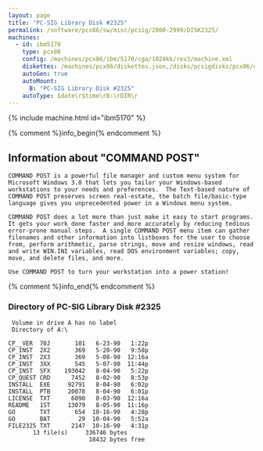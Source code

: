 ```yaml
---
layout: page
title: "PC-SIG Library Disk #2325"
permalink: /software/pcx86/sw/misc/pcsig/2000-2999/DISK2325/
machines:
  - id: ibm5170
    type: pcx86
    config: /machines/pcx86/ibm/5170/cga/1024kb/rev3/machine.xml
    diskettes: /machines/pcx86/diskettes.json,/disks/pcsigdisks/pcx86/diskettes.json
    autoGen: true
    autoMount:
      B: "PC-SIG Library Disk #2325"
    autoType: $date\r$time\rB:\rDIR\r
---
```


{% include machine.html id="ibm5170" %}

{% comment %}info_begin{% endcomment %}

## Information about "COMMAND POST"

    COMMAND POST is a powerful file manager and custom menu system for
    Microsoft Windows 3.0 that lets you tailor your Windows-based
    workstations to your needs and preferences.  The Text-based nature of
    COMMAND POST preserves screen real-estate, the batch file/basic-type
    language gives you unprecedented power in a Windows menu system.
    
    COMMAND POST does a lot more than just make it easy to start programs.
    It gets your work done faster and more accurately by reducing tedious
    error-prone manual steps.  A single COMMAND POST menu item can gather
    filenames and other information into listboxes for the user to choose
    from, perform arithmetic, parse strings, move and resize windows, read
    and write WIN.INI variables, read DOS environment variables; copy,
    move, and delete files, and more.
    
    Use COMMAND POST to turn your workstation into a power station!
{% comment %}info_end{% endcomment %}


### Directory of PC-SIG Library Disk #2325

     Volume in drive A has no label
     Directory of A:\

    CP__VER  70J       101   6-23-90   1:22p
    CP_INST  2X2       369   5-20-90   9:58p
    CP_INST  2X3       369   5-08-90  12:16a
    CP_INST  3XX       545   5-07-90  11:44p
    CP_INST  SFX    193042   8-04-90   5:22p
    CP_QUEST CRD      7452   8-02-90   8:53p
    INSTALL  EXE     92791   8-04-90   6:02p
    INSTALL  PTB     20078   8-04-90   6:01p
    LICENSE  TXT      6090   8-03-90  12:16a
    README   1ST     13079   8-05-90  11:16p
    GO       TXT       654  10-16-90   4:28p
    GO       BAT        29  10-04-90   5:52a
    FILE2325 TXT      2147  10-16-90   4:31p
           13 file(s)     336746 bytes
                           18432 bytes free
